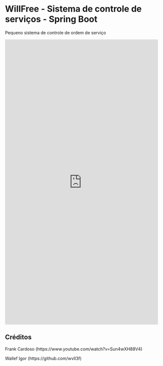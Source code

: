 <h1>WillFree - Sistema de controle de serviços - Spring Boot</h1>
<p>Pequeno sistema de controle de ordem de serviço</p>

<iframe src="https://www.linkedin.com/embed/feed/update/urn:li:ugcPost:7182799368544993280" height="941" width="504" frameborder="0" allowfullscreen="" title="Publicação incorporada"></iframe>

<h2>Créditos</h2>
<p>Frank Cardoso (https://www.youtube.com/watch?v=Sun4wXH88V4)</p>
<p>Wallef Igor (https://github.com/wvll3f)</p>
